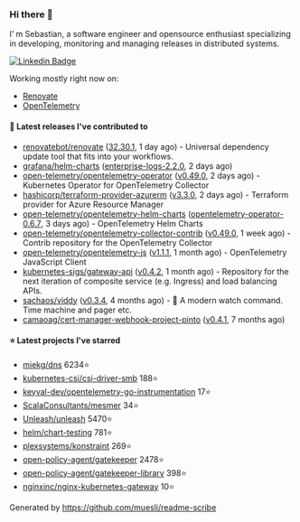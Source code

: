 ### Hi there 👋

I’ m Sebastian, a software engineer and opensource enthusiast specializing in developing, monitoring and managing releases in distributed systems.

[![Linkedin Badge](https://img.shields.io/badge/-LinkedIn-blue?style=flat&logo=Linkedin&logoColor=white&link=https://www.linkedin.com/in/sebastian-poxhofer/)](https://www.linkedin.com/in/sebastian-poxhofer/)

Working mostly right now on:
- [Renovate](https://github.com/renovatebot/renovate)
- [OpenTelemetry](https://github.com/open-telemetry)



#### 🚀 Latest releases I've contributed to

- [renovatebot/renovate](https://github.com/renovatebot/renovate) ([32.30.1](https://github.com/renovatebot/renovate/releases/tag/32.30.1), 1 day ago) - Universal dependency update tool that fits into your workflows.
- [grafana/helm-charts](https://github.com/grafana/helm-charts) ([enterprise-logs-2.2.0](https://github.com/grafana/helm-charts/releases/tag/enterprise-logs-2.2.0), 2 days ago)
- [open-telemetry/opentelemetry-operator](https://github.com/open-telemetry/opentelemetry-operator) ([v0.49.0](https://github.com/open-telemetry/opentelemetry-operator/releases/tag/v0.49.0), 2 days ago) - Kubernetes Operator for OpenTelemetry Collector
- [hashicorp/terraform-provider-azurerm](https://github.com/hashicorp/terraform-provider-azurerm) ([v3.3.0](https://github.com/hashicorp/terraform-provider-azurerm/releases/tag/v3.3.0), 2 days ago) - Terraform provider for Azure Resource Manager
- [open-telemetry/opentelemetry-helm-charts](https://github.com/open-telemetry/opentelemetry-helm-charts) ([opentelemetry-operator-0.6.7](https://github.com/open-telemetry/opentelemetry-helm-charts/releases/tag/opentelemetry-operator-0.6.7), 3 days ago) - OpenTelemetry Helm Charts
- [open-telemetry/opentelemetry-collector-contrib](https://github.com/open-telemetry/opentelemetry-collector-contrib) ([v0.49.0](https://github.com/open-telemetry/opentelemetry-collector-contrib/releases/tag/v0.49.0), 1 week ago) - Contrib repository for the OpenTelemetry Collector
- [open-telemetry/opentelemetry-js](https://github.com/open-telemetry/opentelemetry-js) ([v1.1.1](https://github.com/open-telemetry/opentelemetry-js/releases/tag/v1.1.1), 1 month ago) - OpenTelemetry JavaScript Client
- [kubernetes-sigs/gateway-api](https://github.com/kubernetes-sigs/gateway-api) ([v0.4.2](https://github.com/kubernetes-sigs/gateway-api/releases/tag/v0.4.2), 1 month ago) - Repository for the next iteration of composite service (e.g. Ingress) and load balancing APIs.
- [sachaos/viddy](https://github.com/sachaos/viddy) ([v0.3.4](https://github.com/sachaos/viddy/releases/tag/v0.3.4), 4 months ago) - 👀 A modern watch command. Time machine and pager etc.
- [camaoag/cert-manager-webhook-project-pinto](https://github.com/camaoag/cert-manager-webhook-project-pinto) ([v0.4.1](https://github.com/camaoag/cert-manager-webhook-project-pinto/releases/tag/v0.4.1), 7 months ago)

#### ⭐ Latest projects I've starred

- [miekg/dns](https://github.com/miekg/dns}) 6234⭐
- [kubernetes-csi/csi-driver-smb](https://github.com/kubernetes-csi/csi-driver-smb}) 188⭐
- [keyval-dev/opentelemetry-go-instrumentation](https://github.com/keyval-dev/opentelemetry-go-instrumentation}) 17⭐
- [ScalaConsultants/mesmer](https://github.com/ScalaConsultants/mesmer}) 34⭐
- [Unleash/unleash](https://github.com/Unleash/unleash}) 5470⭐
- [helm/chart-testing](https://github.com/helm/chart-testing}) 781⭐
- [plexsystems/konstraint](https://github.com/plexsystems/konstraint}) 269⭐
- [open-policy-agent/gatekeeper](https://github.com/open-policy-agent/gatekeeper}) 2478⭐
- [open-policy-agent/gatekeeper-library](https://github.com/open-policy-agent/gatekeeper-library}) 398⭐
- [nginxinc/nginx-kubernetes-gateway](https://github.com/nginxinc/nginx-kubernetes-gateway}) 10⭐



Generated by https://github.com/muesli/readme-scribe
